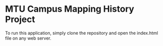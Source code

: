 # MTU Campus Mapping History Project

To run this application, simply clone the repository and open the index.html file on any web server. 
